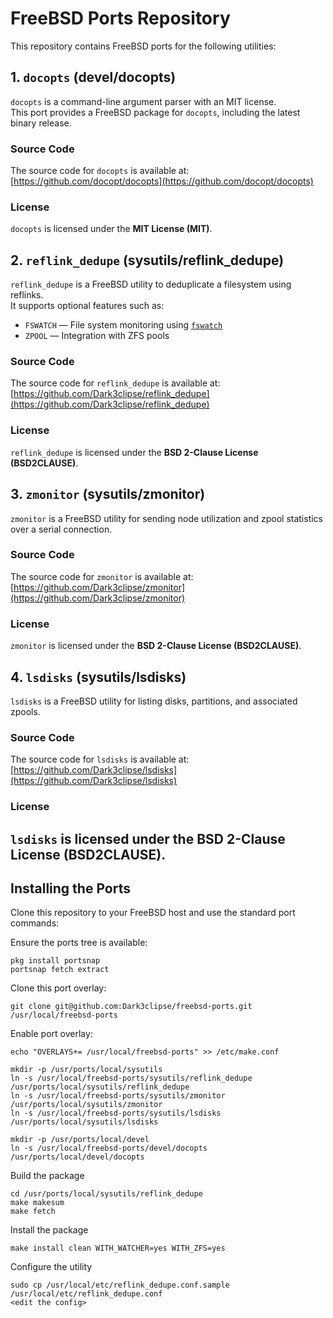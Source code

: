 # FreeBSD Ports Repository

This repository contains FreeBSD ports for the following utilities:

## 1. `docopts` (devel/docopts)

`docopts` is a command-line argument parser with an MIT license.  
This port provides a FreeBSD package for `docopts`, including the latest binary release.  

### Source Code

The source code for `docopts` is available at:  
[https://github.com/docopt/docopts](https://github.com/docopt/docopts)

### License

`docopts` is licensed under the **MIT License (MIT)**.

## 2. `reflink_dedupe` (sysutils/reflink_dedupe)

`reflink_dedupe` is a FreeBSD utility to deduplicate a filesystem using reflinks.  
It supports optional features such as:

- `FSWATCH` — File system monitoring using [`fswatch`](https://github.com/emcrisostomo/fswatch)  
- `ZPOOL` — Integration with ZFS pools

### Source Code

The source code for `reflink_dedupe` is available at:  
[https://github.com/Dark3clipse/reflink_dedupe](https://github.com/Dark3clipse/reflink_dedupe)

### License

`reflink_dedupe` is licensed under the **BSD 2-Clause License (BSD2CLAUSE)**.

## 3. `zmonitor` (sysutils/zmonitor)

`zmonitor` is a FreeBSD utility for sending node utilization and zpool statistics over a serial connection.  

### Source Code

The source code for `zmonitor` is available at:  
[https://github.com/Dark3clipse/zmonitor](https://github.com/Dark3clipse/zmonitor)

### License

`zmonitor` is licensed under the **BSD 2-Clause License (BSD2CLAUSE)**.

## 4. `lsdisks` (sysutils/lsdisks)

`lsdisks` is a FreeBSD utility for listing disks, partitions, and associated zpools.  

### Source Code

The source code for `lsdisks` is available at:  
[https://github.com/Dark3clipse/lsdisks](https://github.com/Dark3clipse/lsdisks)

### License

`lsdisks` is licensed under the **BSD 2-Clause License (BSD2CLAUSE)**.
---

## Installing the Ports

Clone this repository to your FreeBSD host and use the standard port commands:

Ensure the ports tree is available:
```
pkg install portsnap
portsnap fetch extract
```

Clone this port overlay:
```
git clone git@github.com:Dark3clipse/freebsd-ports.git /usr/local/freebsd-ports
```

Enable port overlay:
```
echo "OVERLAYS+= /usr/local/freebsd-ports" >> /etc/make.conf

mkdir -p /usr/ports/local/sysutils
ln -s /usr/local/freebsd-ports/sysutils/reflink_dedupe /usr/ports/local/sysutils/reflink_dedupe
ln -s /usr/local/freebsd-ports/sysutils/zmonitor /usr/ports/local/sysutils/zmonitor
ln -s /usr/local/freebsd-ports/sysutils/lsdisks /usr/ports/local/sysutils/lsdisks

mkdir -p /usr/ports/local/devel
ln -s /usr/local/freebsd-ports/devel/docopts /usr/ports/local/devel/docopts
```

Build the package
```
cd /usr/ports/local/sysutils/reflink_dedupe
make makesum
make fetch
```

Install the package
```
make install clean WITH_WATCHER=yes WITH_ZFS=yes
```

Configure the utility
```
sudo cp /usr/local/etc/reflink_dedupe.conf.sample /usr/local/etc/reflink_dedupe.conf
<edit the config>
```
